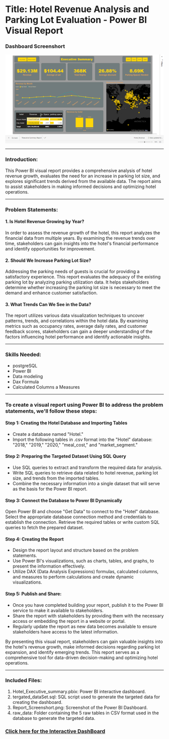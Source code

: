# Title: Hotel Revenue Analysis and Parking Lot Evaluation - Power BI Visual Report
### Dashboard Screenshort
 ![Power BI Dashboard](Report_Screenshort.png)

---

### Introduction:

This Power BI visual report provides a comprehensive analysis of hotel revenue growth, evaluates the need for an increase in parking lot size, and explores significant trends derived from the available data. The report aims to assist stakeholders in making informed decisions and optimizing hotel operations.

---

### Problem Statements:

#### 1. Is Hotel Revenue Growing by Year?
In order to assess the revenue growth of the hotel, this report analyzes the financial data from multiple years. By examining the revenue trends over time, stakeholders can gain insights into the hotel's financial performance and identify opportunities for improvement.

#### 2. Should We Increase Parking Lot Size?
Addressing the parking needs of guests is crucial for providing a satisfactory experience. This report evaluates the adequacy of the existing parking lot by analyzing parking utilization data. It helps stakeholders determine whether increasing the parking lot size is necessary to meet the demand and enhance customer satisfaction.

#### 3. What Trends Can We See in the Data?
The report utilizes various data visualization techniques to uncover patterns, trends, and correlations within the hotel data. By examining metrics such as occupancy rates, average daily rates, and customer feedback scores, stakeholders can gain a deeper understanding of the factors influencing hotel performance and identify actionable insights.

---

### Skills Needed:
- postgreSQL
- Power BI
- Data modeling
- Dax Formula
- Calculated Columns a Measures

---

### To create a visual report using Power BI to address the problem statements, we'll follow these steps:

#### Step 1: Creating the Hotel Database and Importing Tables
- Create a database named "Hotel."
- Import the following tables in .csv format into the "Hotel" database: "2018," "2019," "2020," "meal_cost," and "market_segment."
  
#### Step 2: Preparing the Targeted Dataset Using SQL Query
- Use SQL queries to extract and transform the required data for analysis.
- Write SQL queries to retrieve data related to hotel revenue, parking lot size, and trends from the imported tables.
- Combine the necessary information into a single dataset that will serve as the basis for the Power BI report.
  
#### Step 3: Connect the Database to Power BI Dynamically
Open Power BI and choose "Get Data" to connect to the "Hotel" database.
Select the appropriate database connection method and credentials to establish the connection.
Retrieve the required tables or write custom SQL queries to fetch the prepared dataset.

#### Step 4: Creating the Report
- Design the report layout and structure based on the problem statements.
- Use Power BI's visualizations, such as charts, tables, and graphs, to present the information effectively.
- Utilize DAX (Data Analysis Expressions) formulas, calculated columns, and measures to perform calculations and create dynamic visualizations.

#### Step 5: Publish and Share:
- Once you have completed building your report, publish it to the Power BI service to make it available to stakeholders.
- Share the report with stakeholders by providing them with the necessary access or embedding the report in a website or portal.
- Regularly update the report as new data becomes available to ensure stakeholders have access to the latest information.

By presenting this visual report, stakeholders can gain valuable insights into the hotel's revenue growth, make informed decisions regarding parking lot expansion, and identify emerging trends. This report serves as a comprehensive tool for data-driven decision-making and optimizing hotel operations.

---

### Included Files:
1. Hotel_Executive_summary.pbix: Power BI interactive dashboard.
2. tergated_dataSet.sql: SQL script used to generate the targeted data for creating the dashboard.
3. Report_Screenshort.png: Screenshot of the Power BI Dashboard.
4. raw_data: Folder containing the 5 raw tables in CSV format used in the database to generate the targeted data.

### [Click here for the Interactive DashBoard](https://app.powerbi.com/view?r=eyJrIjoiMGMyZmEwMzEtZWFmNi00ZWE2LTlkYzEtY2IxY2E1MWQ5YjhjIiwidCI6ImU1YzgyM2EyLTgzMDktNDNhZi1hZTIxLWI1NzE2ZTliZmQ5OSIsImMiOjEwfQ%3D%3D)







